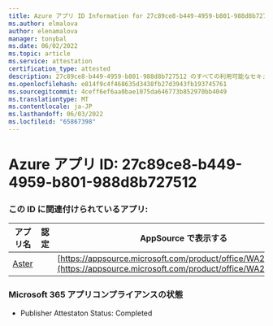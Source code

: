 ```yaml
---
title: Azure アプリ ID Information for 27c89ce8-b449-4959-b801-988d8b727512
ms.author: elmalova
author: elenamalova
manager: tonybal
ms.date: 06/02/2022
ms.topic: article
ms.service: attestation
certification_type: attested
description: 27c89ce8-b449-4959-b801-988d8b727512 のすべての利用可能なセキュリティとコンプライアンス情報。
ms.openlocfilehash: e814f9c4f468635d3438fb27d3943fb193745761
ms.sourcegitcommit: 4ceff6ef6aa0bae1075da646773b852970bb4049
ms.translationtype: MT
ms.contentlocale: ja-JP
ms.lasthandoff: 06/03/2022
ms.locfileid: "65867398"
---
```

# <a name="azure-app-id-27c89ce8-b449-4959-b801-988d8b727512"></a>Azure アプリ ID: 27c89ce8-b449-4959-b801-988d8b727512


### <a name="apps-associated-with-this-id"></a>この ID に関連付けられているアプリ:
| **アプリ名** | **認定** | **AppSource で表示する** |
|--------------|---------------|-----------------------|
| [Aster](../forward/WA200002379.md) |  | [https://appsource.microsoft.com/product/office/WA200002379](https://appsource.microsoft.com/product/office/WA200002379) |

### <a name="microsoft-365-app-compliance-status"></a>Microsoft 365 アプリコンプライアンスの状態
- Publisher Attestaton Status: Completed
